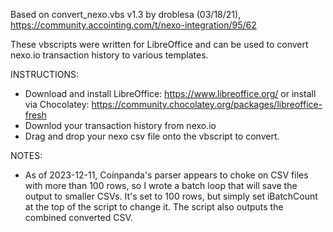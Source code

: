 Based on convert_nexo.vbs v1.3 by droblesa (03/18/21), https://community.accointing.com/t/nexo-integration/95/62

These vbscripts were written for LibreOffice and can be used to convert nexo.io transaction history to various templates.

INSTRUCTIONS:

* Download and install LibreOffice: https://www.libreoffice.org/
or install via Chocolatey: https://community.chocolatey.org/packages/libreoffice-fresh
* Downlod your transaction history from nexo.io
* Drag and drop your nexo csv file onto the vbscript to convert.

NOTES:
* As of 2023-12-11, Coinpanda's parser appears to choke on CSV files with more than 100 rows, so I wrote a batch loop that will save the output to smaller CSVs. It's set to 100 rows, but simply set iBatchCount at the top of the script to change it. The script also outputs the combined converted CSV.
